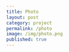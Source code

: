 ```yaml
---
title: Photo
layout: post
category: project
permalink: /photo
image: /img/photo.png
published: true
---
```

